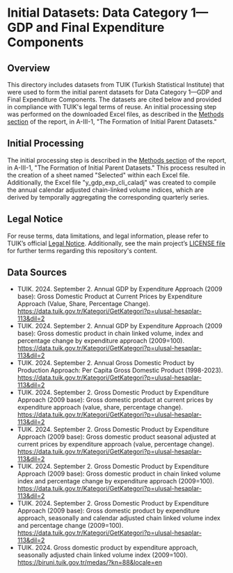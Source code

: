 # Initial Datasets: Data Category 1—GDP and Final Expenditure Components

## Overview

This directory includes datasets from TUIK (Turkish Statistical Institute) that were used to form the initial parent datasets for Data Category 1—GDP and Final Expenditure Components. The datasets are cited below and provided in compliance with TUIK's legal terms of reuse. An initial processing step was performed on the downloaded Excel files, as described in the [Methods section](https://github.com/JMehdi2/Intro-Turkish-Economy/blob/main/Data-Processing-Visualization/Report-Parts/Report_MainText.pdf) of the report, in A-III-1, "The Formation of Initial Parent Datasets."

## Initial Processing

The initial processing step is described in the [Methods section](https://github.com/JMehdi2/Intro-Turkish-Economy/blob/main/Data-Processing-Visualization/Report-Parts/Report_MainText.pdf) of the report, in A-III-1, "The Formation of Initial Parent Datasets." This process resulted in the creation of a sheet named "Selected" within each Excel file. Additionally, the Excel file "y_gdp_exp_cli_caladj" was created to compile the annual calendar adjusted chain-linked volume indices, which are derived by temporally aggregating the corresponding quarterly series.

## Legal Notice
For reuse terms, data limitations, and legal information, please refer to TUIK’s official [Legal Notice](https://www.tuik.gov.tr/Kurumsal/Yasal_Uyari). Additionally, see the main project’s [LICENSE file](https://github.com/JMehdi2/Intro-Turkish-Economy/tree/main?tab=License-1-ov-file) for further terms regarding this repository's content.

## Data Sources
- TUIK. 2024. September 2. Annual GDP by Expenditure Approach (2009 base): Gross Domestic Product at Current Prices by Expenditure Approach (Value, Share, Percentage Change). https://data.tuik.gov.tr/Kategori/GetKategori?p=ulusal-hesaplar-113&dil=2
- TUIK. 2024. September 2. Annual GDP by Expenditure Approach (2009 base): Gross domestic product in chain linked volume, index and percentage change by expenditure approach (2009=100). https://data.tuik.gov.tr/Kategori/GetKategori?p=ulusal-hesaplar-113&dil=2
- TUIK. 2024. September 2. Annual Gross Domestic Product by Production Approach: Per Capita Gross Domestic Product (1998-2023). https://data.tuik.gov.tr/Kategori/GetKategori?p=ulusal-hesaplar-113&dil=2
- TUIK. 2024. September 2. Gross Domestic Product by Expenditure Approach (2009 base): Gross domestic product at current prices by expenditure approach (value, share, percentage change). https://data.tuik.gov.tr/Kategori/GetKategori?p=ulusal-hesaplar-113&dil=2
- TUIK. 2024. September 2. Gross Domestic Product by Expenditure Approach (2009 base): Gross domestic product seasonal adjusted at current prices by expenditure approach (value, percentage change). https://data.tuik.gov.tr/Kategori/GetKategori?p=ulusal-hesaplar-113&dil=2
- TUIK. 2024. September 2. Gross Domestic Product by Expenditure Approach (2009 base): Gross domestic product in chain linked volume index and percentage change by expenditure approach (2009=100). https://data.tuik.gov.tr/Kategori/GetKategori?p=ulusal-hesaplar-113&dil=2
- TUIK. 2024. September 2. Gross Domestic Product by Expenditure Approach (2009 base): Gross domestic product by expenditure approach, seasonally and calendar adjusted chain linked volume index and percentage change (2009=100). https://data.tuik.gov.tr/Kategori/GetKategori?p=ulusal-hesaplar-113&dil=2
- TUIK. 2024. Gross domestic product by expenditure approach, seasonally adjusted chain linked volume index (2009=100). https://biruni.tuik.gov.tr/medas/?kn=88&locale=en 
